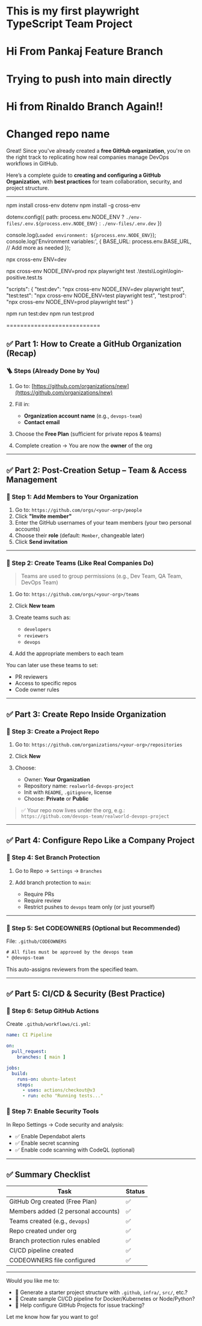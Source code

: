# This is my first playwright TypeScript Team Project

# Hi From Pankaj Feature Branch

# Trying to push into main directly

# Hi from Rinaldo Branch Again!!

# Changed repo name 

Great! Since you've already created a **free GitHub organization**, you're on the right track to replicating how real companies manage DevOps workflows in GitHub.

Here’s a complete guide to **creating and configuring a GitHub Organization**, with **best practices** for team collaboration, security, and project structure.

---

npm install cross-env dotenv
npm install -g cross-env

dotenv.config({
  path: process.env.NODE_ENV ? `./env-files/.env.${process.env.NODE_ENV}` : `./env-files/.env.dev`
})

console.log(`Loaded environment: ${process.env.NODE_ENV}`);
console.log('Environment variables:', {
  BASE_URL: process.env.BASE_URL,
  // Add more as needed
});


npx cross-env ENV=dev

 npx cross-env NODE_ENV=prod  npx playwright test .\tests\Login\login-positive.test.ts

"scripts": {
  "test:dev": "npx cross-env NODE_ENV=dev playwright test",
  "test:test": "npx cross-env NODE_ENV=test playwright test",
  "test:prod": "npx cross-env NODE_ENV=prod playwright test"
}

npm run test:dev
npm run test:prod

===========================

## ✅ Part 1: How to Create a GitHub Organization (Recap)

### 🪜 Steps (Already Done by You)

1. Go to: [https://github.com/organizations/new](https://github.com/organizations/new)
2. Fill in:

   * **Organization account name** (e.g., `devops-team`)
   * **Contact email**
3. Choose the **Free Plan** (sufficient for private repos & teams)
4. Complete creation → You are now the **owner** of the org

---

<!-- USERNAME="djdjd@gmail.com"
PASSWORD="qY4f!gu8QmN2prq" -->

## ✅ Part 2: Post-Creation Setup – Team & Access Management

### 🔹 Step 1: Add Members to Your Organization

1. Go to: `https://github.com/orgs/<your-org>/people`
2. Click **"Invite member"**
3. Enter the GitHub usernames of your team members (your two personal accounts)
4. Choose their **role** (default: `Member`, changeable later)
5. Click **Send invitation**

---

### 🔹 Step 2: Create Teams (Like Real Companies Do)

> Teams are used to group permissions (e.g., Dev Team, QA Team, DevOps Team)

1. Go to: `https://github.com/orgs/<your-org>/teams`
2. Click **New team**
3. Create teams such as:

   * `developers`
   * `reviewers`
   * `devops`
4. Add the appropriate members to each team

You can later use these teams to set:

* PR reviewers
* Access to specific repos
* Code owner rules

---

## ✅ Part 3: Create Repo Inside Organization

### 🔹 Step 3: Create a Project Repo

1. Go to: `https://github.com/organizations/<your-org>/repositories`
2. Click **New**
3. Choose:

   * Owner: **Your Organization**
   * Repository name: `realworld-devops-project`
   * Init with `README`, `.gitignore`, license
   * Choose: **Private** or **Public**

> ✅ Your repo now lives under the org, e.g.:
> `https://github.com/devops-team/realworld-devops-project`

---

## ✅ Part 4: Configure Repo Like a Company Project

### 🔹 Step 4: Set Branch Protection

1. Go to Repo → `Settings` → `Branches`
2. Add branch protection to `main`:

   * Require PRs
   * Require review
   * Restrict pushes to `devops` team only (or just yourself)

---

### 🔹 Step 5: Set CODEOWNERS (Optional but Recommended)

File: `.github/CODEOWNERS`

```txt
# All files must be approved by the devops team
* @devops-team
```

This auto-assigns reviewers from the specified team.

---

## ✅ Part 5: CI/CD & Security (Best Practice)

### 🔹 Step 6: Setup GitHub Actions

Create `.github/workflows/ci.yml`:

```yaml
name: CI Pipeline

on:
  pull_request:
    branches: [ main ]

jobs:
  build:
    runs-on: ubuntu-latest
    steps:
      - uses: actions/checkout@v3
      - run: echo "Running tests..."
```

### 🔹 Step 7: Enable Security Tools

In Repo Settings → Code security and analysis:

* ✅ Enable Dependabot alerts
* ✅ Enable secret scanning
* ✅ Enable code scanning with CodeQL (optional)

---

## ✅ Summary Checklist

| Task                                | Status |
| ----------------------------------- | ------ |
| GitHub Org created (Free Plan)      | ✅      |
| Members added (2 personal accounts) | ✅      |
| Teams created (e.g., `devops`)      | ✅      |
| Repo created under org              | ✅      |
| Branch protection rules enabled     | ✅      |
| CI/CD pipeline created              | ✅      |
| CODEOWNERS file configured          | ✅      |

---

Would you like me to:

* 🎁 Generate a starter project structure with `.github`, `infra/`, `src/`, etc.?
* 🧩 Create sample CI/CD pipeline for Docker/Kubernetes or Node/Python?
* 📌 Help configure GitHub Projects for issue tracking?

Let me know how far you want to go!

